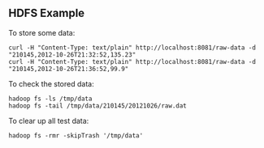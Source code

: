 ## HDFS Example

To store some data:

    curl -H "Content-Type: text/plain" http://localhost:8081/raw-data -d "210145,2012-10-26T21:32:52,135.23"
    curl -H "Content-Type: text/plain" http://localhost:8081/raw-data -d "210145,2012-10-26T21:36:52,99.9"
    
To check the stored data:
    
    hadoop fs -ls /tmp/data
    hadoop fs -tail /tmp/data/210145/20121026/raw.dat

To clear up all test data:

    hadoop fs -rmr -skipTrash '/tmp/data'
